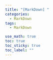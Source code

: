 ```yaml
---
title: "[MarkDown] "
categories:
  - MarkDown
tags:
  - MarkDown

use_math: true
toc: true
toc_sticky: true
toc_label: ""
---
```





